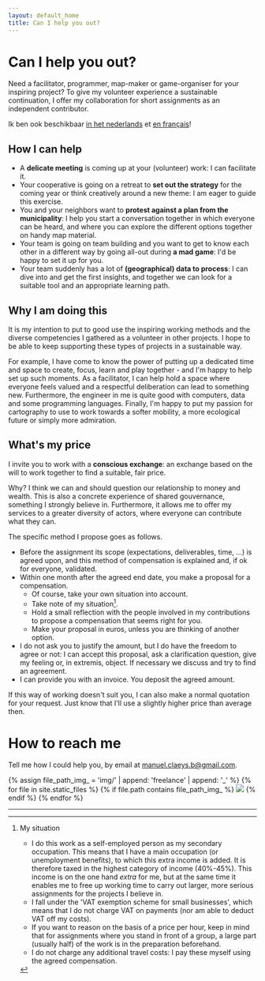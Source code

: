```yaml
---
layout: default_home
title: Can I help you out?
---
```

# Can I help you out?

Need a facilitator, programmer, map-maker or game-organiser for your inspiring project? To give my volunteer experience a sustainable continuation, I offer my collaboration for short assignments as an independent contributor.

Ik ben ook beschikbaar <a href="/freelance_nl" class="language">in het nederlands</a> et <a href="/freelance_fr" class="language">en français</a>!

## How I can help

- A **delicate meeting** is coming up at your (volunteer) work: I can facilitate it.
- Your cooperative is going on a retreat to **set out the strategy** for the coming year or think creatively around a new theme: I am eager to guide this exercise.
- You and your neighbors want to **protest against a plan from the municipality**: I help you start a conversation together in which everyone can be heard, and where you can explore the different options together on handy map material.
- Your team is going on team building and you want to get to know each other in a different way by going all-out during **a mad game**: I'd be happy to set it up for you.
- Your team suddenly has a lot of **(geographical) data to process**: I can dive into and get the first insights, and together we can look for a suitable tool and an appropriate learning path.
<!--- For a large facilitation assignment your collective is looking for reinforcement by a **multilingual, experienced facilitator**: I'm your guy!-->
<!--- Your team wants to evolve from a classic to a more **shared form of gouvernance**: from my diverse experience I can help you explore the possibilities.-->

## Why I am doing this

It is my intention to put to good use the inspiring working methods and the diverse competencies I gathered as a volunteer in other projects. I hope to be able to keep supporting these types of projects in a sustainable way.

For example, I have come to know the power of putting up a dedicated time and space to create, focus, learn and play together - and I'm happy to help set up such moments. As a facilitator, I can help hold a space where everyone feels valued and a respectful deliberation can lead to something new. Furthermore, the engineer in me is quite good with computers, data and some programming languages. Finally, I'm happy to put my passion for cartography to use to work towards a softer mobility, a more ecological future or simply more admiration.

## What's my price

I invite you to work with a **conscious exchange**: an exchange based on the will to work together to find a suitable, fair price.

Why? I think we can and should question our relationship to money and wealth. This is also a concrete experience of shared gouvernance, something I strongly believe in. Furthermore, it allows me to offer my services to a greater diversity of actors, where everyone can contribute what they can.

The specific method I propose goes as follows.

- Before the assignment its scope (expectations, deliverables, time, ...) is agreed upon, and this method of compensation is explained and, if ok for everyone, validated.
- Within one month after the agreed end date, you make a proposal for a compensation.
    - Of course, take your own situation into account.
    - Take note of my situation[^mysituation].
    - Hold a small reflection with the people involved in my contributions to propose a compensation that seems right for you.
    - Make your proposal in euros, unless you are thinking of another option.
- I do not ask you to justify the amount, but I do have the freedom to agree or not: I can accept this proposal, ask a clarification question, give my feeling or, in extremis, object. If necessary we discuss and try to find an agreement.
- I can provide you with an invoice. You deposit the agreed amount.
<!--I hereby ask you to communicate an intention: what does this amount mean?-->

If this way of working doesn't suit you, I can also make a normal quotation for your request. Just know that I'll use a slightly higher price than average then.

# How to reach me

Tell me how I could help you, by email at <a href="mailto:manuel.claeys.b@gmail.com" class="email">manuel.claeys.b@gmail.com</a>.

<div class="image-box">
{% assign file_path_img_ = 'img/' | append: 'freelance' | append: '_' %}
{% for file in site.static_files %}
    {% if file.path contains file_path_img_ %}
        <img src="{{ file.path }}"/>    
    {% endif %}
{% endfor %}
</div>

---

[^mysituation]: My situation

    - I do this work as a self-employed person as my secondary occupation. This means that I have a main occupation (or unemployment benefits), to which this extra income is added. It is therefore taxed in the highest category of income (40%-45%). This income is on the one hand *extra* for me, but at the same time it enables me to free up working time to carry out larger, more serious assignments for the projects I believe in.
    - I fall under the 'VAT exemption scheme for small businesses', which means that I do not charge VAT on payments (nor am able to deduct VAT off my costs).
    - If you want to reason on the basis of a price per hour, keep in mind that for assignments where you stand in front of a group, a large part (usually half) of the work is in the preparation beforehand.
    - I do not charge any additional travel costs: I pay these myself using the agreed compensation.
